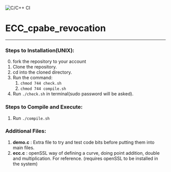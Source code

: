 ![C/C++ CI](https://github.com/rjsu26/ECC_cpabe_revocation/workflows/C/C++%20CI/badge.svg)
# ECC_cpabe_revocation
----------------------------------------------------

### Steps to Installation(UNIX):
0. fork the repository to your account
1. Clone the repository.
2. cd into the cloned directory.
3. Run the command: 
      1. `chmod 744 check.sh`
      2. `chmod 744 compile.sh`
4.  Run `./check.sh` in terminal(sudo password will be asked).

### Steps to Compile and Execute:
1. Run `./compile.sh` 

### Additional Files:
1. **demo.c** : Extra file to try and test code bits before putting them into main files. 
2. **ecc.c** : openSSL way of defining a curve, doing point addition, double and multiplication. For reference. (requires openSSL to be installed in the system) 